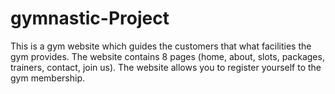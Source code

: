 # gymnastic-Project
This is a gym website which guides the customers that what facilities the gym provides. The website contains 8 pages (home, about, slots, packages, trainers, contact, join us). The website allows you to register yourself to the gym membership. 

